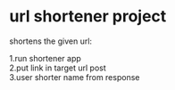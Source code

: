 # url shortener project
shortens the given url:

1.run shortener app<br>
2.put link in target url post<br>
3.user shorter name from response<br>
